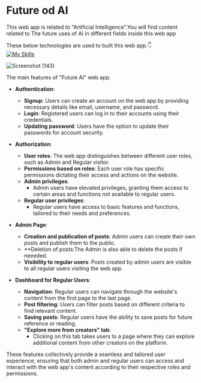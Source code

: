 <h1>Future od AI</h1>
This web app is related to "Artificial Intelligence".You will find content related to  The future uses of AI in different fields inside this web app

These below technologies are used to built this web app.👇<br>
[![My Skills](https://skillicons.dev/icons?i=html,css,tailwind,js,react,nodejs,express,mongodb)](https://skillicons.dev)


![Screenshot (143)](https://github.com/biki08089/Future-Of-AI/assets/123112453/6ddf1401-e46f-423f-bb9f-172403db08f7)





The main features of "Future AI" web app.
- **Authentication**:
  - **Signup**: Users can create an account on the web app by providing necessary details like email, username, and password.
  - **Login**: Registered users can log in to their accounts using their credentials.
  - **Updating password**: Users have the option to update their passwords for account security.

- **Authorization**:
  - **User roles**: The web app distinguishes between different user roles, such as Admin and Regular visitor.
  - **Permissions based on roles**: Each user role has specific permissions dictating their access and actions on the website.
  - **Admin privileges**:
    - Admin users have elevated privileges, granting them access to certain areas and functions not available to regular users.
  - **Regular user privileges**:
    - Regular users have access to basic features and functions, tailored to their needs and preferences.

- **Admin Page**:
  - **Creation and publication of posts**: Admin users can create their own posts and publish them to the public.
  - **Deletion of posts:The Admin is also able to delete the posts if neeeded. 
  - **Visibility to regular users**: Posts created by admin users are visible to all regular users visiting the web app.

- **Dashboard for Regular Users**:
  - **Navigation**: Regular users can navigate through the website's content from the first page to the last page.
  - **Post filtering**: Users can filter posts based on different criteria to find relevant content.
  - **Saving posts**: Regular users have the ability to save posts for future reference or reading.
  - **"Explore more from creators" tab**:
    - Clicking on this tab takes users to a page where they can explore additional content from other creators on the platform.

These features collectively provide a seamless and tailored user experience, ensuring that both admin and regular users can access and interact with the web app's content according to their respective roles and permissions.
